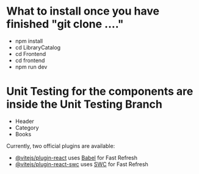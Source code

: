 # What to install once you have finished "git clone ...."
- npm install
- cd LibraryCatalog
- cd Frontend
- cd frontend
- npm run dev

# Unit Testing for the components are inside the Unit Testing Branch
- Header
- Category
- Books

Currently, two official plugins are available:

- [@vitejs/plugin-react](https://github.com/vitejs/vite-plugin-react/blob/main/packages/plugin-react/README.md) uses [Babel](https://babeljs.io/) for Fast Refresh
- [@vitejs/plugin-react-swc](https://github.com/vitejs/vite-plugin-react-swc) uses [SWC](https://swc.rs/) for Fast Refresh
